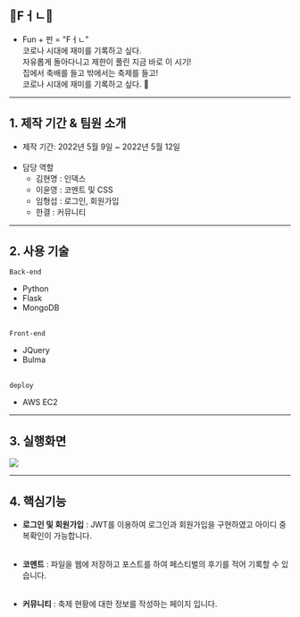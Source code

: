 ## 🎊Fㅓㄴ🎊
- Fun + 펀 = "Fㅓㄴ" <br>
코로나 시대에 재미를 기록하고 싶다. <br>
자유롭게 돌아다니고 제한이 풀린 지금 바로 이 시기!<br>
집에서 축배를 들고 밖에서는 축제를 들고!<br>
코로나 시대에 재미를 기록하고 싶다. 📸 <br>
---
## 1. 제작 기간 & 팀원 소개
- 제작 기간: 2022년 5월 9일 ~ 2022년 5월 12일 <br/><br/>
- 담당 역할
  + 김현명 : 인덱스
  + 이윤영 : 코멘트 및 CSS
  + 임형섭 : 로그인, 회원가입
  + 한결 : 커뮤니티
---
## 2. 사용 기술 <br/>
`Back-end`
- Python
- Flask
- MongoDB <br/><br/>

`Front-end`
- JQuery
- Bulma <br/><br/>

`deploy` 
- AWS EC2 
---
## 3. 실행화면
<img src="https://user-images.githubusercontent.com/102935156/168025626-3620f704-a65e-4a70-9c01-6a9bf0cfffa0.PNG">

--- 
## 4. 핵심기능
+ **로그인 및 회원가입** : JWT를 이용하여 로그인과 회원가입을 구현하였고 아이디 중복확인이 가능합니다. <br/><br/>  

+ **코멘트**
  : 파일을 웹에 저장하고 포스트를 하여 페스티벌의 후기를 적어 기록할 수 있습니다. <br/><br/>
  
+ **커뮤니티** : 축제 현황에 대한 정보를 작성하는 페이지 입니다. 
